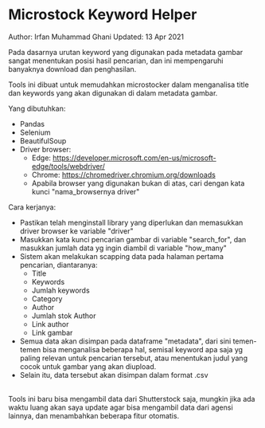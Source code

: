 # Microstock Keyword Helper
Author: Irfan Muhammad Ghani
Updated: 13 Apr 2021


Pada dasarnya urutan keyword yang digunakan pada metadata gambar sangat menentukan posisi hasil pencarian, dan ini mempengaruhi banyaknya download dan penghasilan.

Tools ini dibuat untuk memudahkan microstocker dalam menganalisa title dan keywords yang akan digunakan di dalam metadata gambar.

Yang dibutuhkan:

- Pandas
- Selenium
- BeautifulSoup
- Driver browser:
    - Edge: https://developer.microsoft.com/en-us/microsoft-edge/tools/webdriver/
    - Chrome: https://chromedriver.chromium.org/downloads
    - Apabila browser yang digunakan bukan di atas, cari dengan kata kunci "nama_browsernya driver"

Cara kerjanya:

- Pastikan telah menginstall library yang diperlukan dan memasukkan driver browser ke variable "driver"
- Masukkan kata kunci pencarian gambar di variable "search_for", dan masukkan jumlah data yg ingin diambil di variable "how_many"
- Sistem akan melakukan scapping data pada halaman pertama pencarian, diantaranya:
    - Title
    - Keywords
    - Jumlah keywords
    - Category
    - Author
    - Jumlah stok Author
    - Link author
    - Link gambar
- Semua data akan disimpan pada dataframe "metadata", dari sini temen-temen bisa menganalisa beberapa hal, semisal keyword apa saja yg paling relevan untuk pencarian tersebut, atau menentukan judul yang cocok untuk gambar yang akan diupload.
- Selain itu, data tersebut akan disimpan dalam format .csv<br/><br/>

Tools ini baru bisa mengambil data dari Shutterstock saja, mungkin jika ada waktu luang akan saya update agar bisa mengambil data dari agensi lainnya, dan menambahkan beberapa fitur otomatis.
